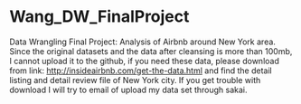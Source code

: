 # Wang_DW_FinalProject
Data Wrangling Final Project: Analysis of Airbnb around New York area.
Since the original datasets and the data after cleansing is more than 100mb, I cannot upload it to the github, if you need these data, please download from link: http://insideairbnb.com/get-the-data.html and find the detail listing and detail review file of New York city.
If you get trouble with download I will try to email of upload my data set through sakai.
